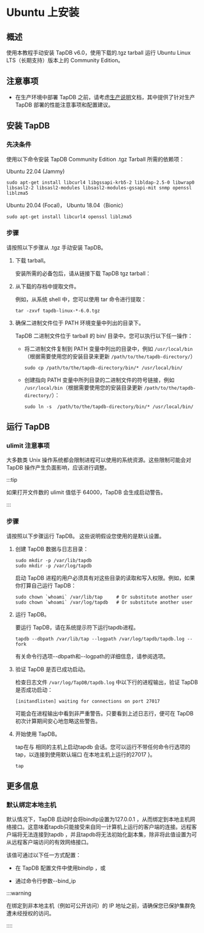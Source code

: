 # Ubuntu 上安装

## 概述

使用本教程手动安装 TapDB v6.0，使用下载的.tgz tarball 运行 Ubuntu Linux LTS（长期支持）版本上的 Community Edition。

## 注意事项

* 在生产环境中部署 TapDB 之前，请考虑[生产说明](../administration/production-notes.md)文档，其中提供了针对生产 TapDB 部署的性能注意事项和配置建议。

## 安装 TapDB

### 先决条件

使用以下命令安装 TapDB Community Edition .tgz Tarball 所需的依赖项：

Ubuntu 22.04 (Jammy)

```
sudo apt-get install libcurl4 libgssapi-krb5-2 libldap-2.5-0 libwrap0 libsasl2-2 libsasl2-modules libsasl2-modules-gssapi-mit snmp openssl liblzma5
```

Ubuntu 20.04 (Focal)， Ubuntu 18.04（Bionic）

```
sudo apt-get install libcurl4 openssl liblzma5
```

### 步骤

请按照以下步骤从 .tgz 手动安装 TapDB。

1. 下载 tarball。

   安装所需的必备包后，请从链接下载 TapDB tgz tarball：

2. 从下载的存档中提取文件。

   例如，从系统 shell 中，您可以使用 tar 命令进行提取：

    ```
    tar -zxvf tapdb-linux-*-6.0.tgz
    ```

3. 确保二进制文件位于 PATH 环境变量中列出的目录下。

   TapDB 二进制文件位于 tarball 的 bin/ 目录中。您可以执行以下任一操作：

    - 将二进制文件复制到 PATH 变量中列出的目录中，例如 `/usr/local/bin`（根据需要使用您的安装目录来更新 `/path/to/the/tapdb-directory/`）

        ```
        sudo cp /path/to/the/tapdb-directory/bin/* /usr/local/bin/
        ```

    - 创建指向 PATH 变量中所列目录的二进制文件的符号链接，例如 `/usr/local/bin`（根据需要使用您的安装目录更新 `/path/to/the/tapdb-directory/`）：

        ```
        sudo ln -s  /path/to/the/tapdb-directory/bin/* /usr/local/bin/
        ```

## 运行 TapDB

### ulimit 注意事项

大多数类 Unix 操作系统都会限制进程可以使用的系统资源。这些限制可能会对 TapDB 操作产生负面影响，应该进行调整。

:::tip

如果打开文件数的 ulimit 值低于 64000，TapDB 会生成启动警告。

:::

### 步骤

请按照以下步骤运行 TapDB。 这些说明假设您使用的是默认设置。

1. 创建 TapDB 数据与日志目录：
    
    ```
    sudo mkdir -p /var/lib/tapdb
    sudo mkdir -p /var/log/tapdb
    ```
   
    启动 TapDB 进程的用户必须具有对这些目录的读取和写入权限。例如，如果你打算自己运行 TapDB：

    ```
    sudo chown `whoami` /var/lib/tap     # Or substitute another user
    sudo chown `whoami` /var/log/tapdb   # Or substitute another user
    ```

2. 运行 TapDB。

    要运行 TapDB，请在系统提示符下运行tapdb进程。

    ```
    tapdb --dbpath /var/lib/tap --logpath /var/log/tapdb/tapdb.log --fork
    ```

    有关命令行选项--dbpath和--logpath的详细信息，请参阅选项。

3. 验证 TapDB 是否已成功启动。

   检查日志文件 `/var/log/TapDB/tapdb.log` 中以下行的进程输出，验证 TapDB 是否成功启动：

    ```
    [initandlisten] waiting for connections on port 27017
    ```

   可能会在进程输出中看到非严重警告。只要看到上述日志行，便可在 TapDB 初次计算期间安心地忽略这些警告。

4. 开始使用 TapDB。

   tap在与 相同的主机上启动tapdb 会话。您可以运行不带任何命令行选项的tap，以连接到使用默认端口 在本地主机上运行的27017 }。

    ```
    tap
    ```

## 更多信息

### 默认绑定本地主机

默认情况下，TapDB 启动时会将bindIp设置为127.0.0.1 ，从而绑定到本地主机网络接口。这意味着tapdb只能接受来自同一计算机上运行的客户端的连接。远程客户端将无法连接到tapdb ，并且tapdb将无法初始化副本集，除非将此值设置为可从远程客户端访问的有效网络接口。

该值可通过以下任一方式配置：

- 在 TapDB 配置文件中使用bindIp ，或

- 通过命令行参数--bind_ip

:::warning

在绑定到非本地主机（例如可公开访问）的 IP 地址之前，请确保您已保护集群免遭未经授权的访问。

::::